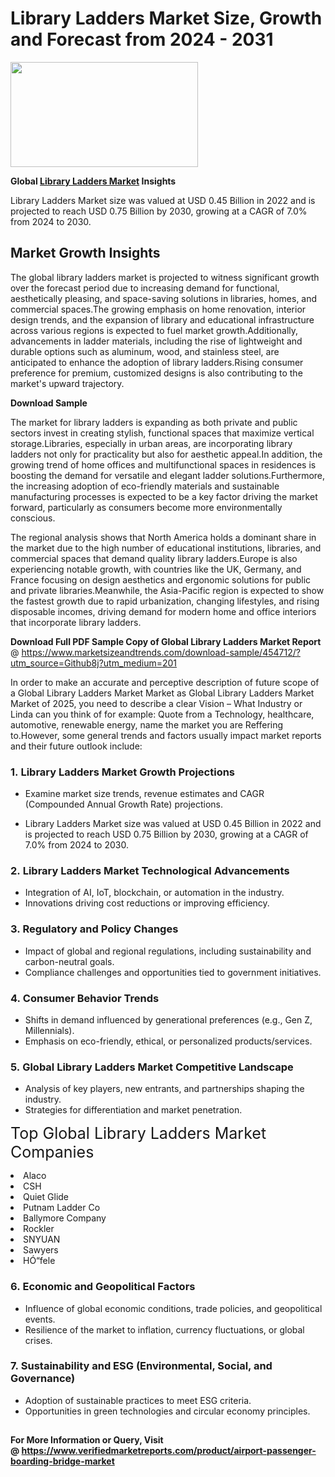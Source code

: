 <H1>Library Ladders Market Size, Growth and Forecast from 2024 - 2031</H1><img class="aligncenter size-medium wp-image-584254" src="https://thirdeyenews.in/wp-content/uploads/2024/09/Global-Market-Research-300x168.jpeg" alt="" width="300" height="168" /><p><strong>Global&nbsp;<a href="https://www.marketsizeandtrends.com/download-sample/454712/?utm_source=Github8j?utm_medium=201">Library Ladders Market</a> Insights</strong></p><p>Library Ladders Market size was valued at USD 0.45 Billion in 2022 and is projected to reach USD 0.75 Billion by 2030, growing at a CAGR of 7.0% from 2024 to 2030.</p><p><h2>Market Growth Insights</h2> <p>The global library ladders market is projected to witness significant growth over the forecast period due to increasing demand for functional, aesthetically pleasing, and space-saving solutions in libraries, homes, and commercial spaces.The growing emphasis on home renovation, interior design trends, and the expansion of library and educational infrastructure across various regions is expected to fuel market growth.Additionally, advancements in ladder materials, including the rise of lightweight and durable options such as aluminum, wood, and stainless steel, are anticipated to enhance the adoption of library ladders.Rising consumer preference for premium, customized designs is also contributing to the market's upward trajectory.</p> <p><strong>Download Sample</strong></p> <p>The market for library ladders is expanding as both private and public sectors invest in creating stylish, functional spaces that maximize vertical storage.Libraries, especially in urban areas, are incorporating library ladders not only for practicality but also for aesthetic appeal.In addition, the growing trend of home offices and multifunctional spaces in residences is boosting the demand for versatile and elegant ladder solutions.Furthermore, the increasing adoption of eco-friendly materials and sustainable manufacturing processes is expected to be a key factor driving the market forward, particularly as consumers become more environmentally conscious.</p> <p>The regional analysis shows that North America holds a dominant share in the market due to the high number of educational institutions, libraries, and commercial spaces that demand quality library ladders.Europe is also experiencing notable growth, with countries like the UK, Germany, and France focusing on design aesthetics and ergonomic solutions for public and private libraries.Meanwhile, the Asia-Pacific region is expected to show the fastest growth due to rapid urbanization, changing lifestyles, and rising disposable incomes, driving demand for modern home and office interiors that incorporate library ladders.</p> <p><span class=""><strong>Download Full PDF Sample Copy of Global Library Ladders Market Report</strong> @ <a href="https://www.marketsizeandtrends.com/download-sample/454712/?utm_source=Github8j?utm_medium=201" target="_blank">https://www.marketsizeandtrends.com/download-sample/454712/?utm_source=Github8j?utm_medium=201</a></span></p><p>In order to make an accurate and perceptive description of future scope of a Global&nbsp;Library Ladders Market Market as Global&nbsp;Library Ladders Market Market of 2025, you need to describe a clear Vision &ndash; What Industry or Linda can you think of for example: Quote from a Technology, healthcare, automotive, renewable energy, name the market you are Reffering to.However, some general trends and factors usually impact market reports and their future outlook include:</p><h3>1.&nbsp;<strong>Library Ladders Market Growth Projections</strong></h3><ul><li>Examine market size trends, revenue estimates and CAGR (Compounded Annual Growth Rate) projections.</li><li><p>Library Ladders Market size was valued at USD 0.45 Billion in 2022 and is projected to reach USD 0.75 Billion by 2030, growing at a CAGR of 7.0% from 2024 to 2030.</p></li></ul><h3>2.&nbsp;<strong>Library Ladders Market Technological Advancements</strong></h3><ul><li>Integration of AI, IoT, blockchain, or automation in the industry.</li><li>Innovations driving cost reductions or improving efficiency.</li></ul><h3>3.&nbsp;<strong>Regulatory and Policy Changes</strong></h3><ul><li>Impact of global and regional regulations, including sustainability and carbon-neutral goals.</li><li>Compliance challenges and opportunities tied to government initiatives.</li></ul><h3>4.&nbsp;<strong>Consumer Behavior Trends</strong></h3><ul><li>Shifts in demand influenced by generational preferences (e.g., Gen Z, Millennials).</li><li>Emphasis on eco-friendly, ethical, or personalized products/services.</li></ul><h3>5.&nbsp;<strong>Global Library Ladders Market Competitive Landscape</strong></h3><ul><li>Analysis of key players, new entrants, and partnerships shaping the industry.</li><li>Strategies for differentiation and market penetration.</li></ul><p data-pm-slice="1 1 []"><span style="color: inherit; font-family: inherit; font-size: 25px;">Top Global Library Ladders Market Companies</span></p><div class="" data-test-id=""><p><li>Alaco</li><li> CSH</li><li> Quiet Glide</li><li> Putnam Ladder Co</li><li> Ballymore Company</li><li> Rockler</li><li> SNYUAN</li><li> Sawyers</li><li> HÓ“fele</li></p></div><h3>6.&nbsp;<strong>Economic and Geopolitical Factors</strong></h3><ul><li>Influence of global economic conditions, trade policies, and geopolitical events.</li><li>Resilience of the market to inflation, currency fluctuations, or global crises.</li></ul><h3>7.&nbsp;<strong>Sustainability and ESG (Environmental, Social, and Governance)</strong></h3><ul><li>Adoption of sustainable practices to meet ESG criteria.</li><li>Opportunities in green technologies and circular economy principles.</li></ul><h2><strong style="font-size: 14px;">For More Information or Query, Visit @&nbsp;</strong><a style="background-color: #ffffff; font-size: 14px;" href="https://www.marketsizeandtrends.com/report/library-ladders-market/" target="_blank">https://www.verifiedmarketreports.com/product/airport-passenger-boarding-bridge-market</a></h2>